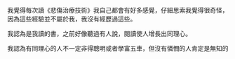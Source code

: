 
我覺得每次讀《悲傷治療技術》我自己都會有好多感覺，仔細思索我覺得很奇怪，因為這些經驗並不屬於我，我沒有經歷過這些。

我認為是我讀的書，之前好像聽過有人說，閱讀使人增長出同理心。

我認為有同理心的人不一定非得聰明或者學富五車，但沒有憐憫的人肯定是無知的